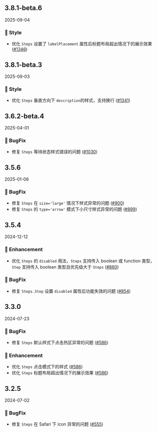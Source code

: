 ## 3.8.1-beta.6
2025-09-04



### 💅 Style

- 优化 `Steps` 设置了 `labelPlacement` 属性后标题布局超出情况下的展示效果 ([#1346](https://github.com/sheinsight/shineout-next/pull/1346))


## 3.8.1-beta.3
2025-09-03



### 💅 Style

- 优化 `Steps` 垂直方向下 `description`的样式，支持换行 ([#1341](https://github.com/sheinsight/shineout-next/pull/1341))


## 3.6.2-beta.4
2025-04-01

### 🐞 BugFix
- 修复 `Steps` 等待状态样式错误的问题 ([#1030](https://github.com/sheinsight/shineout-next/pull/1030))


## 3.5.6
2025-01-06



### 🐞 BugFix

- 修复 `Steps` 在 `size='large'` 情况下样式异常的问题 ([#900](https://github.com/sheinsight/shineout-next/pull/900))
- 修复 `Steps` 的 `type='arrow'` 模式下小尺寸样式异常的问题 ([#899](https://github.com/sheinsight/shineout-next/pull/899))


## 3.5.4
2024-12-12



### 💎 Enhancement

- 优化 `Steps` 的 `disabled` 用法，`Steps` 支持传入 boolean 或 function 类型，`Step` 支持传入 boolean 类型且优先级大于 `Steps` ([#860](https://github.com/sheinsight/shineout-next/pull/860))


### 🐞 BugFix

- 修复 `Steps.Step` 设置 `disabled` 属性后功能失效的问题 ([#854](https://github.com/sheinsight/shineout-next/pull/854))


## 3.3.0
2024-07-23



### 🐞 BugFix

- 修复 `Steps` 默认样式下点击热区异常的问题 ([#586](https://github.com/sheinsight/shineout-next/pull/586))


### 💎 Enhancement
- 优化 `Steps` 点击模式下的样式 ([#586](https://github.com/sheinsight/shineout-next/pull/586))
- 优化 `Steps` 标题布局超出情况下的展示效果 ([#586](https://github.com/sheinsight/shineout-next/pull/586))


## 3.2.5
2024-07-02



### 🐞 BugFix

- 修复 `Steps` 在 Safari 下 icon 异常的问题 ([#555](https://github.com/sheinsight/shineout-next/pull/555))
